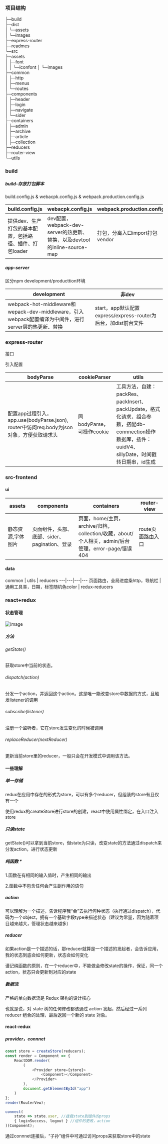 ### 项目结构
├─build    
├─dist              
│  └─assets         
│      └─images     
├─express-router    
├─readmes           
└─src               
    ├─assets        
    │  ├─font       
    │  │  └─iconfont
    │  └─images     
    ├─common        
    │  ├─http       
    │  ├─menus      
    │  └─routes     
    ├─components    
    │  ├─header     
    │  ├─login      
    │  ├─navigate   
    │  └─sider      
    ├─containers    
    │  ├─admin      
    │  ├─archive    
    │  ├─article    
    │  ├─collection  
    ├─reducers      
    ├─router-view   
    └─utils      
### build
##### build-存放打包脚本
build.config.js & webacpk.config.js &  webpack.production.config.js 


build.config.js | webacpk.config.js | webpack.production.config.js 
---|---|---
提供dev、生产打包的基本配置，包括路径、插件、打包loader | dev配置，webpack-dev-server的热更新、替换，以及devtool的inline-source-map | 打包，分离入口import打包vendor

##### app-server
区分npm development/producttion环境

development | 非dev
---|---
webpack-hot-middleware和wepack-dev-middleware，引入webpack配置编译为中间件，进行server层的热更新、替换 | start，app默认配置express/express-router为后台，加dist前台文件

### express-router

接口

引入配置

bodyParse | cookieParser | utils
---|---|---
配置app过程引入，app.use(bodyParse.json), router中访问req.body为json对象，方便获取请求头 | 同bodyParse，可操作cookie | 工具方法，自建：packRes、packInsert、packUpdate，格式化请求，组合参数，搭配db-connnection操作数据库，插件：uuidV4、sillyDate，时间戳转日期串，id生成

### src-frontend

#### ui
assets | components | containers | router-view
---|---|---|---
静态资源,字体图片 | 页面组件，头部、底部、sider、pagination、登录 | 页面，home/主页，archive/归档，collection/收藏，about/个人相关，admin/后台管理，error-page/错误404 | route页面路由入口

#### data
common | utils | reducers
---|---|---|---
页面路由，全局进度条http，导航栏 | 通用工具类，日期，标签随机色color | redux-reducers

### react+redux
#### 状态管理

![image](https://user-gold-cdn.xitu.io/2018/5/28/163a64520b7eec3f?imageView2/0/w/1280/h/960/format/webp/ignore-error/1)

##### 方法
###### getState()
获取store中当前的状态。
###### dispatch(action)
分发一个action，并返回这个action。这是唯一能改变store中数据的方式，且触发listener的调用
###### subscribe(listener)
注册一个监听者，它在store发生变化的时候被调用
###### replaceReducer(nextReducer)
更新当前store里的reducer，一般只会在开发模式中调用该方法。

#### 一些理解
##### 单一存储
redux在应用中存在的形式为store，可以有多个reducer，但组装的store有且仅有一个

使用redux的createStore进行store的创建，react中使用属性绑定，在入口注入store

##### 只读state
getState()可以拿到当前store，但state为只读，改变state的方法通过dispatch来分发action，进行状态更新

##### 纯函数 *
1.函数在有相同的输入值时，产生相同的输出

2.函数中不包含任何会产生副作用的语句

##### action
可以理解为一个描述，告诉程序我“会”去执行何种状态（执行通过dispatch），代码为一个object，拥有一个基础字段type来描述状态（建议为常量，因为随着项目越来越大，管理状态越来越多）

##### reducer
如果action是一个描述的话，那reducer就算是一个描述的发起者，会告诉应用，我的状态到底会如何更新，状态会如何变化

谨记纯函数的原则，在一个reducer中，不能做会修改state的操作，保证，同一个action，状态只会更新到对应的state

##### 数据流
严格的单向数据流是 Redux 架构的设计核心

也就是说，对 state 树的任何修改都该通过 action 发起，然后经过一系列 reducer 组合的处理，最后返回一个新的 state 对象。

#### react-redux
##### provider，connnet


```javascript
const store = createStore(reducers);
const render = Component => {
    ReactDOM.render(
        (
            <Provider store={store}>
                <Component></Component>
            </Provider>
        ),
        document.getElementById("app")
    )
};
render(RouterVew);
```

```javascript
connect(
    state => state.user, //挂载state到组件的props
    { loginSuccess, logout } //组件的更改，action
)(Component);
```

通过connnet连接后，“子孙”组件中可通过访问props来获取store中的state